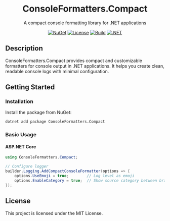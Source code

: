 # <div align="center">ConsoleFormatters.Compact</div>
<div align="center">

A compact console formatting library for .NET applications

[![NuGet](https://img.shields.io/nuget/v/ConsoleFormatters.Compact.svg)](https://www.nuget.org/packages/ConsoleFormatters.Compact)
[![License](https://img.shields.io/github/license/fuji97/ConsoleFormatters.Compact)](LICENSE)
[![Build](https://img.shields.io/github/actions/workflow/status/fuji97/ConsoleFormatters.Compact/nuget-release.yml)](https://github.com/fuji97/ConsoleFormatters.Compact/actions/workflows/nuget-release.yml)
[![.NET](https://img.shields.io/badge/.NET-9.0-blue.svg)](https://dotnet.microsoft.com/download)

</div>

## Description

ConsoleFormatters.Compact provides compact and customizable formatters for console output in .NET applications. It helps you create clean, readable console logs with minimal configuration.

## Getting Started

### Installation

Install the package from NuGet:

```bash
dotnet add package ConsoleFormatters.Compact
```

### Basic Usage

#### ASP.NET Core
```csharp
using ConsoleFormatters.Compact;

// Configure logger
builder.Logging.AddCompactConsoleFormatter(options => {
    options.UseEmoji = true;        // Log level as emoji
    options.EnableCategory = true;  // Show source category between brackets
});
```

## License

This project is licensed under the MIT License.